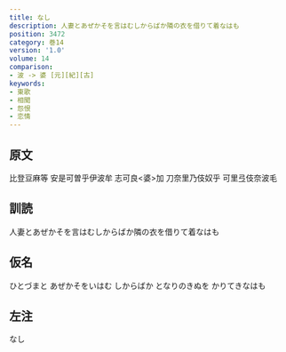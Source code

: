 ```yaml
---
title: なし
description: 人妻とあぜかそを言はむしからばか隣の衣を借りて着なはも
position: 3472
category: 巻14
version: '1.0'
volume: 14
comparison:
- 波 -> 婆 [元][紀][古]
keywords:
- 東歌
- 相聞
- 怨恨
- 恋情
---
```


## 原文

比登豆麻等 安是可曽乎伊波牟 志可良<婆>加 刀奈里乃伎奴乎 可里弖伎奈波毛

## 訓読

人妻とあぜかそを言はむしからばか隣の衣を借りて着なはも

## 仮名

ひとづまと あぜかそをいはむ しからばか となりのきぬを かりてきなはも

## 左注

なし
